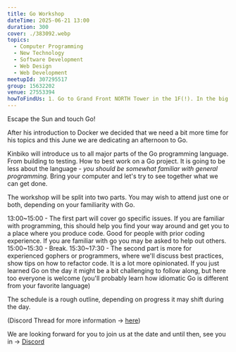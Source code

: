 ```yaml
---
title: Go Workshop
dateTime: 2025-06-21 13:00
duration: 300
cover: ./383092.webp
topics:
  - Computer Programming
  - New Technology
  - Software Development
  - Web Design
  - Web Development
meetupId: 307295517
group: 15632202
venue: 27553394
howToFindUs: 1. Go to Grand Front NORTH Tower in the 1F(!). In the big space, behind Tully's go to Tower C (business area) and enter the Elevator to 16F. From there, go towards the end of the hall.
---
```


Escape the Sun and touch Go!

After his introduction to Docker we decided that we need a bit more time for his topics and this June we are dedicating an afternoon to Go.

Kinbiko will introduce us to all major parts of the Go programming language. From building to testing. How to best work on a Go project. It is going to be less about the language *\- you should be somewhat familiar with general programming\.* Bring your computer and let's try to see together what we can get done.

The workshop will be split into two parts. You may wish to attend just one or both, depending on your familiarity with Go.

13:00\~15:00 - The first part will cover go specific issues. If you are familiar with programming, this should help you find your way around and get you to a place where you produce code. Good for people with prior coding experience. If you are familiar with go you may be asked to help out others.
15:00\~15:30 - Break.
15:30\~17:30 - The second part is more for experienced gophers or programmers, where we'll discuss best practices, show tips on how to refactor code. It is a lot more opinionated. If you just learned Go on the day it might be a bit challenging to follow along, but here too everyone is welcome (you'll probably learn how idiomatic Go is different from your favorite language)

The schedule is a rough outline, depending on progress it may shift during the day.

(Discord Thread for more information → [here](https://discord.com/channels/1034792577293094972/1353008804437954690/1354258316536184903))

We are looking forward for you to join us at the date and until then, see you in → [Discord](https://owddm.com/discord)
